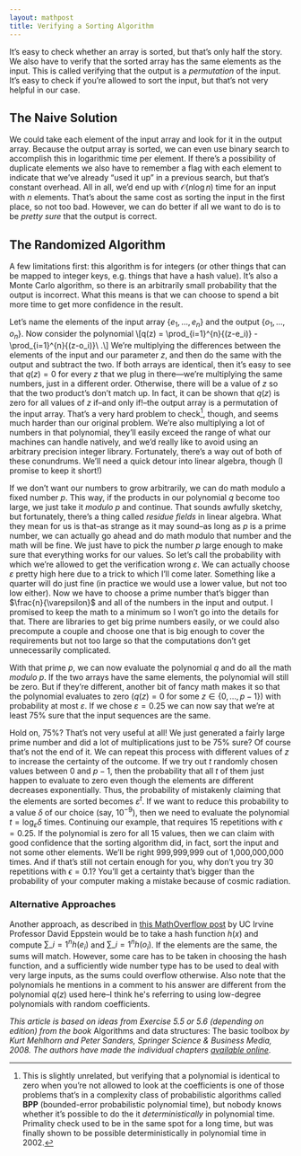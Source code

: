 ```yaml
---
layout: mathpost
title: Verifying a Sorting Algorithm
---
```


It’s easy to check whether an array is sorted, but that’s only half the
story. We also have to verify that the sorted array has the same elements as the
input. This is called verifying that the output is a *permutation* of the
input. It’s easy to check if you’re allowed to sort the input, but that’s not
very helpful in our case.

## The Naive Solution

We could take each element of the input array and look for it in the output
array. Because the output array is sorted, we can even use binary search to
accomplish this in logarithmic time per element. If there’s a possibility of
duplicate elements we also have to remember a flag with each element to indicate
that we’ve already “used it up” in a previous search, but that’s constant
overhead. All in all, we’d end up with $\mathcal O\left(n \log n\right)$ time
for an input with $n$ elements. That’s about the same cost as sorting the input
in the first place, so not too bad. However, we can do better if all we want to
do is to be *pretty sure* that the output is correct.

## The Randomized Algorithm

A few limitations first: this algorithm is for integers (or other things that
can be mapped to integer keys, e.g. things that have a hash value). It’s also a
Monte Carlo algorithm, so there is an arbitrarily small probability that the
output is incorrect. What this means is that we can choose to spend a bit more
time to get more confidence in the result.

Let’s name the elements of the input array $\{e_1,\ldots,e_n\}$ and the output
$\{o_1,\ldots,o_n\}$. Now consider the polynomial
\\[q(z) = \prod\_{i=1}^{n}{(z-e_i)} -\prod\_{i=1}^{n}{(z-o_i)}\ .\\] We’re
multiplying the differences between the elements of the input and our parameter
$z$, and then do the same with the output and subtract the two. If both arrays
are identical, then it’s easy to see that $q(z)=0$ for every $z$ that we plug in
there—we’re multiplying the same numbers, just in a different order. Otherwise,
there will be a value of $z$ so that the two product’s don’t match up. In fact,
it can be shown that $q(z)$ is zero for all values of $z$ if–and only if!–the
output array is a permutation of the input array. That’s a very hard problem to
check[^1], though, and seems much harder than our original problem. We’re also
multiplying a lot of numbers in that polynomial, they’ll easily exceed the range
of what our machines can handle natively, and we’d really like to avoid using an
arbitrary precision integer library. Fortunately, there’s a way out of both of
these conundrums. We’ll need a quick detour into linear algebra, though (I
promise to keep it short!)

If we don’t want our numbers to grow arbitrarily, we can do math modulo a fixed
number $p$. This way, if the products in our polynomial $q$ become too large, we
just take it *modulo* $p$ and continue. That sounds awfully sketchy, but
fortunately, there’s a thing called *residue fields* in linear algebra. What
they mean for us is that–as strange as it may sound–as long as *p* is a prime
number, we can actually go ahead and do math modulo that number and the math
will be fine. We just have to pick the number *p* large enough to make sure that
everything works for our values. So let’s call the probability with which we’re
allowed to get the verification wrong $\varepsilon$. We can actually choose
$\varepsilon$ pretty high here due to a trick to which I’ll come
later. Something like a quarter will do just fine (in practice we would use a
lower value, but not too low either). Now we have to choose a prime number
that’s bigger than $\frac{n}{\varepsilon}$ and all of the numbers in the input and
output. I promised to keep the math to a minimum so I won’t go into the details
for that. There are libraries to get big prime numbers easily, or we could also
precompute a couple and choose one that is big enough to cover the requirements
but not too large so that the computations don’t get unnecessarily complicated.

With that prime $p$, we can now evaluate the polynomial $q$ and do all the math
*modulo* $p$. If the two arrays have the same elements, the polynomial will
still be zero. But if they’re different, another bit of fancy math makes it so
that the polynomial evaluates to zero ($q(z)=0$ for some $z \in
\{0,\ldots,p-1\}$) with probability at most $\varepsilon$. If we chose
$\varepsilon=0.25$ we can now say that we’re at least 75% sure that the input
sequences are the same.

Hold on, 75%? That’s not very useful at all! We just generated a fairly large
prime number and did a lot of multiplications just to be 75% sure? Of course
that’s not the end of it. We can repeat this process with different values of
$z$ to increase the certainty of the outcome. If we try out $t$ randomly chosen
values between $0$ and $p-1$, then the probability that all $t$ of them just
happen to evaluate to zero even though the elements are different decreases
exponentially. Thus, the probability of mistakenly claiming that the elements
are sorted becomes $\varepsilon^t$. If we want to reduce this probability to a
value $\delta$ of our choice (say, $10^{-9}$), then we need to evaluate the
polynomial $t=\log_\varepsilon \delta$ times. Continuing our example, that
requires 15 repetitions with $\epsilon=0.25$. If the polynomial is zero for all
15 values, then we can claim with good confidence that the sorting algorithm
did, in fact, sort the input and not some other elements. We’ll be right
999,999,999 out of 1,000,000,000 times. And if that’s still not certain enough
for you, why don’t you try 30 repetitions with $\epsilon=0.1$?  You’ll get a
certainty that’s bigger than the probability of your computer making a mistake
because of cosmic radiation.

### Alternative Approaches

Another approach, as described in
[this MathOverflow post](http://mathoverflow.net/a/25384) by UC Irvine Professor
David Eppstein would be to take a hash function $h(x)$ and compute
$\sum\_{i=1}^{n}{h(e_i)}$ and $\sum\_{i=1}^{n}{h(o_i)}$. If the elements are the same,
the sums will match. However, some care has to be taken in choosing the hash
function, and a sufficiently wide number type has to be used to deal with very
large inputs, as the sums could overflow otherwise. Also note that the
polynomials he mentions in a comment to his answer are different from the
polynomial $q(z)$ used here–I think he's referring to using low-degree
polynomials with random coefficients.

*This article is based on ideas from Exercise 5.5 or 5.6 (depending on edition)
from the book* Algorithms and data structures: The basic toolbox *by Kurt
Mehlhorn and Peter Sanders, Springer Science & Business Media, 2008. The authors
have made the individual chapters
[available online](https://people.mpi-inf.mpg.de/~mehlhorn/Toolbox.html).*

[^1]:
    This is slightly unrelated, but verifying that a polynomial is identical to
    zero when you’re not allowed to look at the coefficients is one of those
    problems that’s in a complexity class of probabilistic algorithms called
    **BPP** (bounded-error probabilistic polynomial time), but nobody knows
    whether it’s possible to do the it *deterministically* in polynomial
    time. Primality check used to be in the same spot for a long time, but was
    finally shown to be possible deterministically in polynomial time in 2002.
